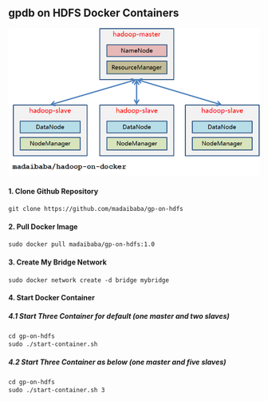 ## gpdb on HDFS Docker Containers


![alt tag](https://raw.githubusercontent.com/madaibaba/gp-on-hdfs/master/gp-on-hdfs.png)


#### 1. Clone Github Repository

```
git clone https://github.com/madaibaba/gp-on-hdfs
```

#### 2. Pull Docker Image

```
sudo docker pull madaibaba/gp-on-hdfs:1.0
```

#### 3. Create My Bridge Network

```
sudo docker network create -d bridge mybridge
```

#### 4. Start Docker Container

##### 4.1 Start Three Container for default (one master and two slaves)

```
cd gp-on-hdfs
sudo ./start-container.sh
```

##### 4.2 Start Three Container as below (one master and five slaves)

```
cd gp-on-hdfs
sudo ./start-container.sh 3
```

